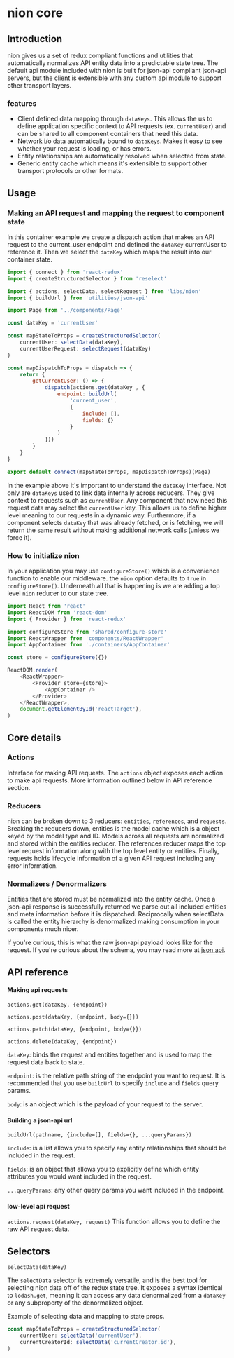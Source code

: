 # nion core

## Introduction

nion gives us a set of redux compliant functions and utilities that automatically normalizes API entity data into a predictable state tree. The default api module included with nion is built for json-api compliant json-api servers, but the client is extensible with any custom api module to support other transport layers.

### features

-   Client defined data mapping through `dataKeys`. This allows the us to define application specific context to API requests (ex. `currentUser`) and can be shared to all component containers that need this data.
-   Network i/o data automatically bound to `dataKeys`. Makes it easy to see whether your request is loading, or has errors.
-   Entity relationships are automatically resolved when selected from state.
-   Generic entity cache which means it's extensible to support other transport protocols or other formats.

## Usage

### Making an API request and mapping the request to component state

In this container example we create a dispatch action that makes an API request to the current_user endpoint and defined the `dataKey` currentUser to reference it. Then we select the `dataKey` which maps the result into our container state.

```javascript
import { connect } from 'react-redux'
import { createStructuredSelector } from 'reselect'

import { actions, selectData, selectRequest } from 'libs/nion'
import { buildUrl } from 'utilities/json-api'

import Page from '../components/Page'

const dataKey = 'currentUser'

const mapStateToProps = createStructuredSelector(
    currentUser: selectData(dataKey),
    currentUserRequest: selectRequest(dataKey)
)

const mapDispatchToProps = dispatch => {
    return {
        getCurrentUser: () => {
            dispatch(actions.get(dataKey , {
                endpoint: buildUrl(
                    'current_user',
                    {
                        include: [],
                        fields: {}
                    }
                )
            }))
        }
    }
}

export default connect(mapStateToProps, mapDispatchToProps)(Page)
```

In the example above it's important to understand the `dataKey` interface. Not only are `dataKeys` used to link data internally across reducers. They give context to requests such as `currentUser`. Any component that now need this request data may select the `currentUser` key. This allows us to define higher level meaning to our requests in a dynamic way. Furthermore, if a component selects `dataKey` that was already fetched, or is fetching, we will return the same result without making additional network calls (unless we force it).

### How to initialize nion

In your application you may use `configureStore()` which is a convenience function to enable our middleware. the `nion` option defaults to `true` in `configureStore()`. Underneath all that is happening is we are adding a top level `nion` reducer to our state tree.

```javascript
import React from 'react'
import ReactDOM from 'react-dom'
import { Provider } from 'react-redux'

import configureStore from 'shared/configure-store'
import ReactWrapper from 'components/ReactWrapper'
import AppContainer from './containers/AppContainer'

const store = configureStore({})

ReactDOM.render(
    <ReactWrapper>
        <Provider store={store}>
            <AppContainer />
        </Provider>
    </ReactWrapper>,
    document.getElementById('reactTarget'),
)
```

## Core details

### Actions

Interface for making API requests. The `actions` object exposes each action to make api requests. More information outlined below in API reference section.

### Reducers

nion can be broken down to 3 reducers: `entities`, `references`, and `requests`. Breaking the reducers down, entities is the model cache which is a object keyed by the model type and ID. Models across all requests are normalized and stored within the entities reducer. The references reducer maps the top level request information along with the top level entity or entities. Finally, requests holds lifecycle information of a given API request including any error information.

### Normalizers / Denormalizers

Entities that are stored must be normalized into the entity cache. Once a json-api response is successfully returned we parse out all included entities and meta information before it is dispatched. Reciprocally when selectData is called the entity hierarchy is denormalized making consumption in your components much nicer.

If you're curious, this is what the raw json-api payload looks like for the request. If you're curious about the schema, you may read more at [json api](http://jsonapi.org/).

## API reference

#### Making api requests

`actions.get(dataKey, {endpoint})`

`actions.post(dataKey, {endpoint, body={}})`

`actions.patch(dataKey, {endpoint, body={}})`

`actions.delete(dataKey, {endpoint})`

`dataKey`: binds the request and entities together and is used to map the request data back to state.

`endpoint`: is the relative path string of the endpoint you want to request. It is recommended that you use `buildUrl` to specify `include` and `fields` query params.

`body`: is an object which is the payload of your request to the server.

#### Building a json-api url

`buildUrl(pathname, {include=[], fields={}, ...queryParams})`

`include`: is a list allows you to specify any entity relationships that should be included in the request.

`fields`: is an object that allows you to explicitly define which entity attributes you would want included in the request.

`...queryParams`: any other query params you want included in the endpoint.

#### low-level api request

`actions.request(dataKey, request)`
This function allows you to define the raw API request data.

## Selectors

`selectData(dataKey)`

The `selectData` selector is extremely versatile, and is the best tool for selecting nion data off of the redux state tree. It exposes a syntax identical to `lodash.get`, meaning it can access any data denormalized from a `dataKey` or any subproperty of the denormalized object.

Example of selecting data and mapping to state props.

```javascript
const mapStateToProps = createStructuredSelector(
    currentUser: selectData('currentUser'),
    currentCreatorId: selectData('currentCreator.id'),
)
```
